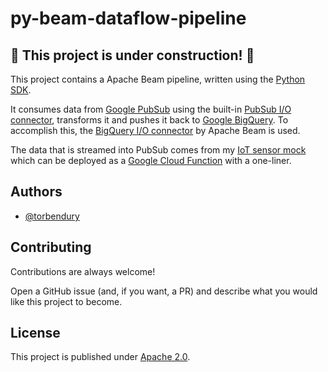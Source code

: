 # py-beam-dataflow-pipeline

## 🚧 This project is under construction! 🚧

This project contains a Apache Beam pipeline, written using the [Python SDK](https://beam.apache.org/documentation/sdks/python/).

It consumes data from [Google PubSub](https://cloud.google.com/pubsub/docs/overview) using the built-in [PubSub I/O connector](https://beam.apache.org/releases/pydoc/current/apache_beam.io.gcp.pubsub.html), transforms it and pushes it back to [Google BigQuery](https://cloud.google.com/bigquery). To accomplish this, the [BigQuery I/O connector](https://beam.apache.org/releases/pydoc/current/apache_beam.io.gcp.bigquery.html) by Apache Beam is used.

The data that is streamed into PubSub comes from my [IoT sensor mock](https://github.com/torbendury/py-iot-temp-mock) which can be deployed as a [Google Cloud Function](https://cloud.google.com/functions) with a one-liner.

## Authors

- [@torbendury](https://www.github.com/torbendury)

## Contributing

Contributions are always welcome!

Open a GitHub issue (and, if you want, a PR) and describe what you would like this project to become.

## License

This project is published under [Apache 2.0](LICENSE).
